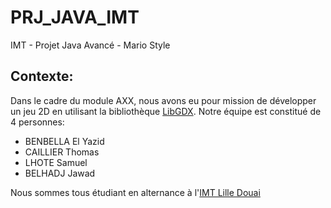 # PRJ_JAVA_IMT
IMT - Projet Java Avancé - Mario Style

## Contexte:

Dans le cadre du module AXX, nous avons eu pour mission de développer un jeu 2D en utilisant la bibliothèque [LibGDX](https://libgdx.badlogicgames.com).
Notre équipe est constitué de 4 personnes:

- BENBELLA El Yazid
- CAILLIER Thomas
- LHOTE Samuel
- BELHADJ Jawad

Nous sommes tous étudiant en alternance à l'[IMT Lille Douai](http://imt-lille-douai.fr/)
